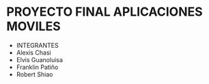 # PROYECTO FINAL APLICACIONES MOVILES
- INTEGRANTES
- Alexis Chasi
- Elvis Guanoluisa
- Franklin Patiño
- Robert Shiao
